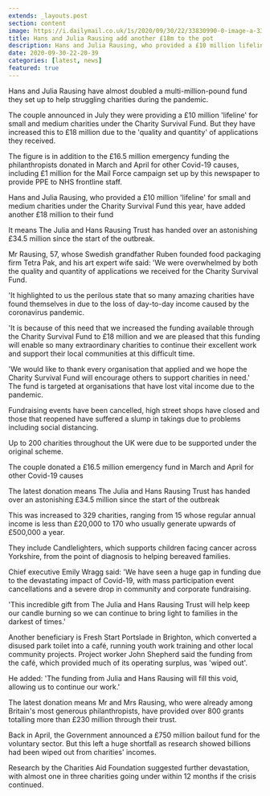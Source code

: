 ```yaml
---
extends: _layouts.post
section: content
image: https://i.dailymail.co.uk/1s/2020/09/30/22/33830990-0-image-a-33_1601500554950.jpg 
title: Hans and Julia Rausing add another £18m to the pot 
description: Hans and Julia Rausing, who provided a £10 million lifeline for small and medium charities under the Charity Survival Fund this year, have added another £18 million to their fund. 
date: 2020-09-30-22-20-39 
categories: [latest, news] 
featured: true 
--- 
```

Hans and Julia Rausing have almost doubled a multi-million-pound fund they set up to help struggling charities during the pandemic.

The couple announced in July they were providing a £10 million 'lifeline' for small and medium charities under the Charity Survival Fund. But they have increased this to £18 million due to the 'quality and quantity' of applications they received.

The figure is in addition to the £16.5 million emergency funding the philanthropists donated in March and April for other Covid-19 causes, including £1 million for the Mail Force campaign set up by this newspaper to provide PPE to NHS frontline staff.

Hans and Julia Rausing, who provided a £10 million 'lifeline' for small and medium charities under the Charity Survival Fund this year, have added another £18 million to their fund

It means The Julia and Hans Rausing Trust has handed over an astonishing £34.5 million since the start of the outbreak.

Mr Rausing, 57, whose Swedish grandfather Ruben founded food packaging firm Tetra Pak, and his art expert wife said: 'We were overwhelmed by both the quality and quantity of applications we received for the Charity Survival Fund. 

'It highlighted to us the perilous state that so many amazing charities have found themselves in due to the loss of day-to-day income caused by the coronavirus pandemic. 

'It is because of this need that we increased the funding available through the Charity Survival Fund to £18 million and we are pleased that this funding will enable so many extraordinary charities to continue their excellent work and support their local communities at this difficult time.

'We would like to thank every organisation that applied and we hope the Charity Survival Fund will encourage others to support charities in need.' The fund is targeted at organisations that have lost vital income due to the pandemic.

Fundraising events have been cancelled, high street shops have closed and those that reopened have suffered a slump in takings due to problems including social distancing.

Up to 200 charities throughout the UK were due to be supported under the original scheme. 

The couple donated a £16.5 million emergency fund in March and April for other Covid-19 causes

The latest donation means The Julia and Hans Rausing Trust has handed over an astonishing £34.5 million since the start of the outbreak

This was increased to 329 charities, ranging from 15 whose regular annual income is less than £20,000 to 170 who usually generate upwards of £500,000 a year.

They include Candlelighters, which supports children facing cancer across Yorkshire, from the point of diagnosis to helping bereaved families. 

Chief executive Emily Wragg said: 'We have seen a huge gap in funding due to the devastating impact of Covid-19, with mass participation event cancellations and a severe drop in community and corporate fundraising.

'This incredible gift from The Julia and Hans Rausing Trust will help keep our candle burning so we can continue to bring light to families in the darkest of times.'

Another beneficiary is Fresh Start Portslade in Brighton, which converted a disused park toilet into a café, running youth work training and other local community projects. Project worker John Shepherd said the funding from the café, which provided much of its operating surplus, was 'wiped out'.

He added: 'The funding from Julia and Hans Rausing will fill this void, allowing us to continue our work.'

The latest donation means Mr and Mrs Rausing, who were already among Britain's most generous philanthropists, have provided over 800 grants totalling more than £230 million through their trust.

Back in April, the Government announced a £750 million bailout fund for the voluntary sector. But this left a huge shortfall as research showed billions had been wiped out from charities' incomes.

Research by the Charities Aid Foundation suggested further devastation, with almost one in three charities going under within 12 months if the crisis continued.

